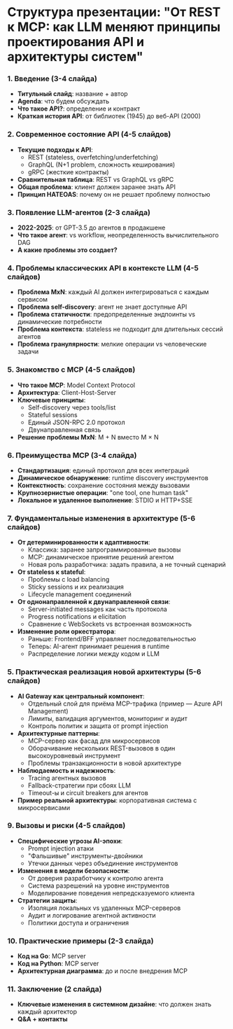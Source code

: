 # Структура презентации: "От REST к MCP: как LLM меняют принципы проектирования API и архитектуры систем"

### 1. Введение (3-4 слайда)
- **Титульный слайд**: название + автор
- **Agenda**: что будем обсуждать
- **Что такое API?**: определение и контракт
- **Краткая история API**: от библиотек (1945) до веб-API (2000)

### 2. Современное состояние API (4-5 слайдов)
- **Текущие подходы к API**:
  - REST (stateless, overfetching/underfetching)
  - GraphQL (N+1 problem, сложность кеширования)
  - gRPC (жесткие контракты)
- **Сравнительная таблица**: REST vs GraphQL vs gRPC
- **Общая проблема**: клиент должен заранее знать API
- **Принцип HATEOAS**: почему он не решает проблему полностью

### 3. Появление LLM-агентов (2-3 слайда)
- **2022-2025**: от GPT-3.5 до агентов в продакшене
- **Что такое агент**: vs workflow, неопределенность вычислительного DAG
- **А какие проблемы это создает?**

### 4. Проблемы классических API в контексте LLM (4-5 слайдов)
- **Проблема MxN**: каждый AI должен интегрироваться с каждым сервисом
- **Проблема self-discovery**: агент не знает доступные API
- **Проблема статичности**: предопределенные эндпоинты vs динамические потребности
- **Проблема контекста**: stateless не подходит для длительных сессий агентов
- **Проблема гранулярности**: мелкие операции vs человеческие задачи

### 5. Знакомство с MCP (4-5 слайдов)
- **Что такое MCP**: Model Context Protocol
- **Архитектура**: Client-Host-Server
- **Ключевые принципы**:
  - Self-discovery через tools/list
  - Stateful sessions
  - Единый JSON-RPC 2.0 протокол
  - Двунаправленная связь
- **Решение проблемы MxN**: M + N вместо M × N

### 6. Преимущества MCP (3-4 слайда)
- **Стандартизация**: единый протокол для всех интеграций
- **Динамическое обнаружение**: runtime discovery инструментов
- **Контекстность**: сохранение состояния между вызовами
- **Крупнозернистые операции**: "one tool, one human task"
- **Локальное и удаленное выполнение**: STDIO и HTTP+SSE

### 7. Фундаментальные изменения в архитектуре (5-6 слайдов)
- **От детерминированности к адаптивности**:
  - Классика: заранее запрограммированные вызовы
  - MCP: динамическое принятие решений агентом
  - Новая роль разработчика: задать правила, а не точный сценарий
- **От stateless к stateful**:
  - Проблемы с load balancing
  - Sticky sessions и их реализация
  - Lifecycle management соединений
- **От однонаправленной к двунаправленной связи**:
  - Server-initiated messages как часть протокола
  - Progress notifications и elicitation
  - Сравнение с WebSockets vs встроенная возможность
- **Изменение роли оркестратора**:
  - Раньше: Frontend/BFF управляет последовательностью
  - Теперь: AI-агент принимает решения в runtime
  - Распределение логики между кодом и LLM

### 5. Практическая реализация новой архитектуры (5-6 слайдов)
- **AI Gateway как центральный компонент**:
  - Отдельный слой для приёма MCP-трафика (пример — Azure API Management)
  - Лимиты, валидация аргументов, мониторинг и аудит
  - Контроль политик и защита от prompt injection
- **Архитектурные паттерны**:
  - MCP-сервер как фасад для микросервисов
  - Оборачивание нескольких REST-вызовов в один высокоуровневый инструмент
  - Проблемы транзакционности в новой архитектуре
- **Наблюдаемость и надежность**:
  - Tracing агентных вызовов
  - Fallback-стратегии при сбоях LLM
  - Timeout-ы и circuit breakers для агентов
- **Пример реальной архитектуры**: корпоративная система с микросервисами

### 9. Вызовы и риски (4-5 слайдов)
- **Специфические угрозы AI-эпохи**:
  - Prompt injection атаки
  - "Фальшивые" инструменты-двойники
  - Утечки данных через объединение инструментов
- **Изменения в модели безопасности**:
  - От доверия разработчику к контролю агента
  - Система разрешений на уровне инструментов
  - Моделирование поведения непредсказуемого клиента
- **Стратегии защиты**:
  - Изоляция локальных vs удаленных MCP-серверов
  - Аудит и логирование агентной активности
  - Политики доступа и ограничения

### 10. Практические примеры (2-3 слайда)
- **Код на Go**: MCP server
- **Код на Python**: MCP server
- **Архитектурная диаграмма**: до и после внедрения MCP

### 11. Заключение (2 слайда)
- **Ключевые изменения в системном дизайне**: что должен знать каждый архитектор
- **Q&A + контакты**
